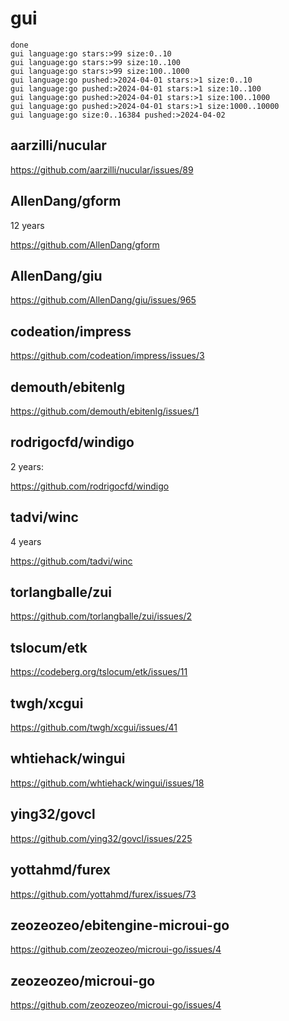 # gui

~~~
done
gui language:go stars:>99 size:0..10
gui language:go stars:>99 size:10..100
gui language:go stars:>99 size:100..1000
gui language:go pushed:>2024-04-01 stars:>1 size:0..10
gui language:go pushed:>2024-04-01 stars:>1 size:10..100
gui language:go pushed:>2024-04-01 stars:>1 size:100..1000
gui language:go pushed:>2024-04-01 stars:>1 size:1000..10000
gui language:go size:0..16384 pushed:>2024-04-02
~~~

## aarzilli/nucular

https://github.com/aarzilli/nucular/issues/89

## AllenDang/gform

12 years

https://github.com/AllenDang/gform

## AllenDang/giu

https://github.com/AllenDang/giu/issues/965

## codeation/impress

https://github.com/codeation/impress/issues/3

## demouth/ebitenlg

https://github.com/demouth/ebitenlg/issues/1

## rodrigocfd/windigo

2 years:

https://github.com/rodrigocfd/windigo

## tadvi/winc

4 years

https://github.com/tadvi/winc

## torlangballe/zui

https://github.com/torlangballe/zui/issues/2

## tslocum/etk

https://codeberg.org/tslocum/etk/issues/11

## twgh/xcgui

https://github.com/twgh/xcgui/issues/41

## whtiehack/wingui

https://github.com/whtiehack/wingui/issues/18

## ying32/govcl

https://github.com/ying32/govcl/issues/225

## yottahmd/furex

https://github.com/yottahmd/furex/issues/73

## zeozeozeo/ebitengine-microui-go

https://github.com/zeozeozeo/microui-go/issues/4

## zeozeozeo/microui-go

https://github.com/zeozeozeo/microui-go/issues/4
